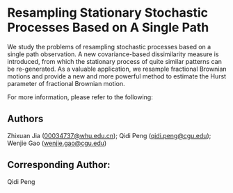 # Resampling Stationary Stochastic Processes Based on A Single Path

We study the problems of resampling stochastic processes based on a single path observation. A new covariance-based dissimilarity measure is introduced, from which the stationary process of quite similar patterns can be re-generated. As a valuable application, we resample fractional Brownian motions and provide a new and more powerful method to estimate the Hurst parameter of fractional Brownian motion.

For more information, please refer to the following:

## Authors
Zhixuan Jia (00034737@whu.edu.cn); Qidi Peng (qidi.peng@cgu.edu); Wenjie Gao (wenjie.gao@cgu.edu)

## Corresponding Author:
Qidi Peng
